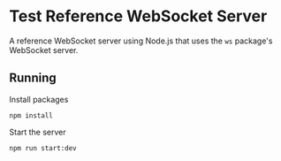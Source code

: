 # Test Reference WebSocket Server

A reference WebSocket server using Node.js that uses the `ws` package's 
WebSocket server.

## Running

Install packages

```
npm install
```

Start the server

```
npm run start:dev
```